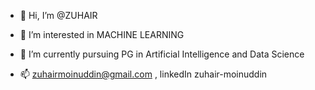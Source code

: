 - 👋 Hi, I’m @ZUHAIR
- 👀 I’m interested in MACHINE LEARNING
- 🌱 I’m currently pursuing PG in Artificial Intelligence and Data Science 

- 📫 zuhairmoinuddin@gmail.com , linkedIn zuhair-moinuddin

<!---
zuomozu/zuomozu is a ✨ special ✨ repository because its `README.md` (this file) appears on your GitHub profile.
You can click the Preview link to take a look at your changes.
--->
